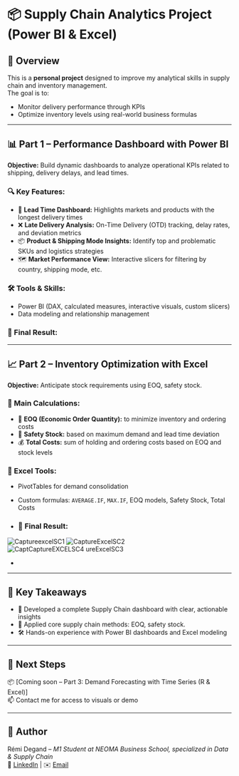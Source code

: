 # 📦 Supply Chain Analytics Project (Power BI & Excel)

## 🧭 Overview

This is a **personal project** designed to improve my analytical skills in supply chain and inventory management.  
The goal is to:
- Monitor delivery performance through KPIs
- Optimize inventory levels using real-world business formulas

---

## 📊 Part 1 – Performance Dashboard with Power BI

**Objective:** Build dynamic dashboards to analyze operational KPIs related to shipping, delivery delays, and lead times.

### 🔍 Key Features:
- 📍 **Lead Time Dashboard:** Highlights markets and products with the longest delivery times
- ❌ **Late Delivery Analysis:** On-Time Delivery (OTD) tracking, delay rates, and deviation metrics
- 📦 **Product & Shipping Mode Insights:** Identify top and problematic SKUs and logistics strategies
- 🗺️ **Market Performance View:** Interactive slicers for filtering by country, shipping mode, etc.

### 🛠 Tools & Skills:
- Power BI (DAX, calculated measures, interactive visuals, custom slicers)
- Data modeling and relationship management

### 🧾 Final Result:


---

## 📈 Part 2 – Inventory Optimization with Excel

**Objective:** Anticipate stock requirements using EOQ, safety stock.

### 📐 Main Calculations:
- 🧮 **EOQ (Economic Order Quantity):** to minimize inventory and ordering costs
- 🛑 **Safety Stock:** based on maximum demand and lead time deviation
- 💰 **Total Costs:** sum of holding and ordering costs based on EOQ and stock levels

### 📂 Excel Tools:
- PivotTables for demand consolidation
- Custom formulas: `AVERAGE.IF`, `MAX.IF`, EOQ models, Safety Stock, Total Costs

- ### 🧾 Final Result:
![CaptureexcelSC1](https://github.com/user-attachments/assets/301348ea-b150-4e6a-a2f8-191002744719)
![CaptureExcelSC2](https://github.com/user-attachments/assets/42da4860-2a87-4802-8601-32117f18306e)
![Capt![CaptureEXCELSC4](https://github.com/user-attachments/assets/920b3028-299c-4d31-9e56-7d907c38f378)
ureExcelSC3](https://github.com/user-attachments/assets/ea6b99ec-ed2a-4e87-a37c-aec91ca5f4db)

- 

---

## 🧠 Key Takeaways

- 📌 Developed a complete Supply Chain dashboard with clear, actionable insights
- 🧾 Applied core supply chain methods: EOQ, safety stock.
- 🛠️ Hands-on experience with Power BI dashboards and Excel modeling

---

## 🚀 Next Steps

📦 [Coming soon – Part 3: Demand Forecasting with Time Series (R & Excel)]  
📫 Contact me for access to visuals or demo

---

## 👤 Author

Rémi Degand – *M1 Student at NEOMA Business School, specialized in Data & Supply Chain*  
🔗 [LinkedIn](https://www.linkedin.com/in/remi-degand/) | ✉️ [Email](mailto:remi@example.com)

